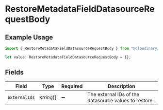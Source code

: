 # RestoreMetadataFieldDatasourceRequestBody

## Example Usage

```typescript
import { RestoreMetadataFieldDatasourceRequestBody } from "@cloudinary/structured-metadata/models/operations";

let value: RestoreMetadataFieldDatasourceRequestBody = {};
```

## Fields

| Field                                                 | Type                                                  | Required                                              | Description                                           |
| ----------------------------------------------------- | ----------------------------------------------------- | ----------------------------------------------------- | ----------------------------------------------------- |
| `externalIds`                                         | *string*[]                                            | :heavy_minus_sign:                                    | The external IDs of the datasource values to restore. |